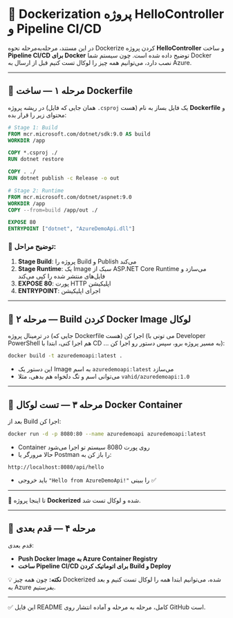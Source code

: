 # 🚀 Dockerization پروژه HelloController و Pipeline CI/CD

در این مستند، مرحله‌به‌مرحله نحوه Dockerize کردن پروژه **HelloController** و ساخت **Pipeline CI/CD برای Docker** توضیح داده شده است. چون سیستم شما Docker نصب دارد، می‌توانیم همه چیز را لوکال تست کنیم قبل از ارسال به Azure.

---

## 🔹 مرحله ۱ — ساخت Dockerfile

در ریشه پروژه (همان جایی که فایل `.csproj` هست) یک فایل بساز به نام **Dockerfile** و محتوای زیر را قرار بده:

```dockerfile
# Stage 1: Build
FROM mcr.microsoft.com/dotnet/sdk:9.0 AS build
WORKDIR /app

COPY *.csproj ./
RUN dotnet restore

COPY . ./
RUN dotnet publish -c Release -o out

# Stage 2: Runtime
FROM mcr.microsoft.com/dotnet/aspnet:9.0
WORKDIR /app
COPY --from=build /app/out ./

EXPOSE 80
ENTRYPOINT ["dotnet", "AzureDemoApi.dll"]
```

### 🔹 توضیح مراحل:

1. **Stage Build**: پروژه را Build و Publish می‌کند
2. **Stage Runtime**: یک Image سبک از ASP.NET Core Runtime می‌سازد و فایل‌های منتشر شده را کپی می‌کند
3. **EXPOSE 80**: پورت HTTP اپلیکیشن
4. **ENTRYPOINT**: اجرای اپلیکیشن

---

## 🔹 مرحله ۲ — Build کردن Docker Image لوکال

در ترمینال پروژه (جایی که Dockerfile هست) اجرا کن (می تونی با Developer PowerShell هم اجرا کنی، ابتدا با CD ... به مسیر پروژه برو، سپس دستور رو اجرا کن):

```bash
docker build -t azuredemoapi:latest .
```

* این دستور یک Image به اسم `azuredemoapi:latest` می‌سازد
* می‌توانی اسم و تگ دلخواه هم بدهی، مثلا `vahid/azuredemoapi:1.0`

---

## 🔹 مرحله ۳ — تست لوکال Docker Container

بعد از Build اجرا کن:

```bash
docker run -d -p 8080:80 --name azuredemoapi azuredemoapi:latest
```

* Container روی پورت 8080 سیستم تو اجرا می‌شود
* حالا مرورگر یا Postman را باز کن به:

```
http://localhost:8080/api/hello
```

* باید خروجی `"Hello from AzureDemoApi!"` را ببینی ✅

---

🎉 تا اینجا پروژه **Dockerized** شده و لوکال تست شد.

---

## 🔹 مرحله ۴ — قدم بعدی

قدم بعدی:

- **Push Docker Image به Azure Container Registry**
- **ساخت Pipeline CI/CD برای اتوماتیک کردن Build و Deploy**

💡 **نکته:** چون همه چیز Dockerized شده، می‌توانیم ابتدا همه را لوکال تست کنیم و بعد به Azure بفرستیم.

---

✅ این فایل README کامل، مرحله به مرحله و آماده انتشار روی GitHub است.

